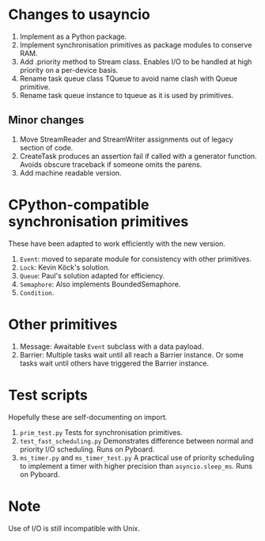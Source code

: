 # Changes to usayncio

 1. Implement as a Python package.
 2. Implement synchronisation primitives as package modules to conserve RAM.
 3. Add .priority method to Stream class. Enables I/O to be handled at high
 priority on a per-device basis.
 4. Rename task queue class TQueue to avoid name clash with Queue primitive.
 5. Rename task queue instance to tqueue as it is used by primitives.

## Minor changes

 1. Move StreamReader and StreamWriter assignments out of legacy section of code.
 2. CreateTask produces an assertion fail if called with a generator function.
 Avoids obscure traceback if someone omits the parens.
 3. Add machine readable version.

# CPython-compatible synchronisation primitives

These have been adapted to work efficiently with the new version.

 1. `Event`: moved to separate module for consistency with other primitives.
 2. `Lock`: Kevin Köck's solution.
 3. `Queue`: Paul's solution adapted for efficiency.
 4. `Semaphore`: Also implements BoundedSemaphore.
 5. `Condition`.

# Other primitives

 1. Message: Awaitable `Event` subclass with a data payload.
 2. Barrier: Multiple tasks wait until all reach a Barrier instance. Or some tasks
 wait until others have triggered the Barrier instance.

# Test scripts

Hopefully these are self-documenting on import.

 1. `prim_test.py` Tests for synchronisation primitives.
 2. `test_fast_scheduling.py` Demonstrates difference between normal and priority
 I/O scheduling. Runs on Pyboard.
 3. `ms_timer.py` and `ms_timer_test.py` A practical use of priority scheduling to
 implement a timer with higher precision than `asyncio.sleep_ms`. Runs on Pyboard.

# Note

Use of I/O is still incompatible with Unix.
